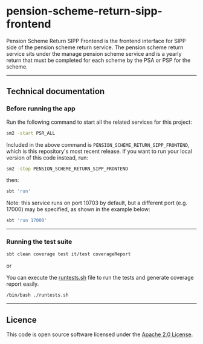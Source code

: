 # pension-scheme-return-sipp-frontend

Pension Scheme Return SIPP Frontend is the frontend interface for SIPP side of the pension scheme return service.
The pension scheme return service sits under the manage pension scheme service and is a yearly
return that must be completed for each scheme by the PSA or PSP for the scheme.

***

## Technical documentation

### Before running the app

Run the following command to start all the related services for this project:
```bash
sm2 -start PSR_ALL
```
Included in the above command is `PENSION_SCHEME_RETURN_SIPP_FRONTEND`, which is this repository's most recent release.
If you want to run your local version of this code instead, run:
```bash
sm2 -stop PENSION_SCHEME_RETURN_SIPP_FRONTEND
```

then:

```bash
sbt 'run'
```

Note: this service runs on port 10703 by default, but a different port (e.g. 17000) may be specified, as shown in the example below:

```bash
sbt 'run 17000'
```

***

### Running the test suite

```bash
sbt clean coverage test it/test coverageReport
```

or

You can execute the [runtests.sh](runtests.sh) file to run the tests and generate coverage report easily.
```bash
/bin/bash ./runtests.sh
```

***

## Licence

This code is open source software licensed under the [Apache 2.0 License]("http://www.apache.org/licenses/LICENSE-2.0.html").
